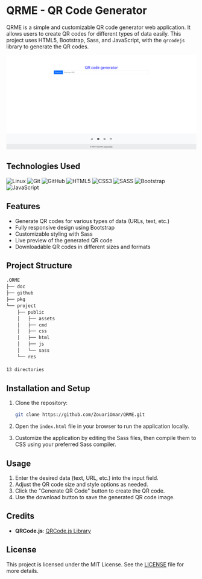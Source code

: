 <!-- @format -->

# QRME - QR Code Generator

QRME is a simple and customizable QR code generator web application. It allows users to create QR codes for different types of data easily. This project uses HTML5, Bootstrap, Sass, and JavaScript, with the `qrcodejs` library to generate the QR codes.

<p align="center">
  <img src="project/public/assets/home.png" alt="Home" />
</p>

## Technologies Used

![Linux](https://img.shields.io/badge/Linux-FCC624?style=for-the-badge&logo=linux&logoColor=black)
![Git](https://img.shields.io/badge/git-%23F05033.svg?style=for-the-badge&logo=git&logoColor=white)
![GitHub](https://img.shields.io/badge/github-%23121011.svg?style=for-the-badge&logo=github&logoColor=white)
![HTML5](https://img.shields.io/badge/html5-%23E34F26.svg?style=for-the-badge&logo=html5&logoColor=white)
![CSS3](https://img.shields.io/badge/css3-%231572B6.svg?style=for-the-badge&logo=css3&logoColor=white)
![SASS](https://img.shields.io/badge/SASS-hotpink.svg?style=for-the-badge&logo=SASS&logoColor=white)
![Bootstrap](https://img.shields.io/badge/bootstrap-%238511FA.svg?style=for-the-badge&logo=bootstrap&logoColor=white)
![JavaScript](https://img.shields.io/badge/javascript-%23323330.svg?style=for-the-badge&logo=javascript&logoColor=%23F7DF1E)

## Features

- Generate QR codes for various types of data (URLs, text, etc.)
- Fully responsive design using Bootstrap
- Customizable styling with Sass
- Live preview of the generated QR code
- Downloadable QR codes in different sizes and formats

## Project Structure
```bash
.QRME
├── doc
├── github
├── pkg
└── project
    ├── public
    │   ├── assets
    │   ├── cmd
    │   ├── css
    │   ├── html
    │   ├── js
    │   └── sass
    └── res

13 directories
```

## Installation and Setup

1. Clone the repository:
   ```bash
   git clone https://github.com/ZouariOmar/QRME.git
   ```
2. Open the `index.html` file in your browser to run the application locally.

3. Customize the application by editing the Sass files, then compile them to CSS using your preferred Sass compiler.

## Usage

1. Enter the desired data (text, URL, etc.) into the input field.
2. Adjust the QR code size and style options as needed.
3. Click the "Generate QR Code" button to create the QR code.
4. Use the download button to save the generated QR code image.

## Credits

- **QRCode.js**: [QRCode.js Library](https://davidshimjs.github.io/qrcodejs)

## License

This project is licensed under the MIT License. See the [LICENSE](LICENSE) file for more details.
